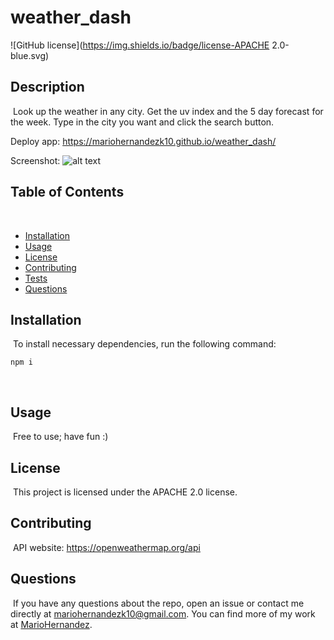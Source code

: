 # weather_dash
![GitHub license](https://img.shields.io/badge/license-APACHE 2.0-blue.svg)
​
## Description
​
Look up the weather in any city. Get the uv index and the 5 day forecast for the week. Type in the 
city you want and click the search button.

Deploy app: https://mariohernandezk10.github.io/weather_dash/

Screenshot:
![alt text](/Users/Hernandez/Desktop/Homework/weather_dash/img/SS.png)
​
## Table of Contents 
​
* [Installation](#installation)
​
* [Usage](#usage)
​
* [License](#license)
​
* [Contributing](#contributing)
​
* [Tests](#tests)
​
* [Questions](#questions)
​
## Installation
​
To install necessary dependencies, run the following command:
​
```
npm i
```
​
## Usage
​
Free to use; have fun :)
​
## License
​
This project is licensed under the APACHE 2.0 license.
  
## Contributing
​
API website: https://openweathermap.org/api
​
## Questions
​
If you have any questions about the repo, open an issue or contact me directly at mariohernandezk10@gmail.com. You can find more of my work at [MarioHernandez](https://github.com/mariohernandezk10/weather_dash).

